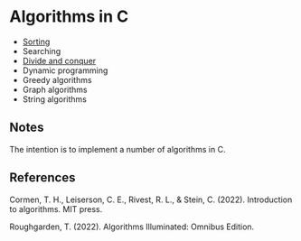# Algorithms in C

* [Sorting](https://github.com/pl3onasm/Algorithms-and-data-structures/tree/main/algorithms/sorting)
* Searching
* [Divide and conquer](https://github.com/pl3onasm/Algorithms/tree/main/algorithms/divide-and-conquer)
* Dynamic programming
* Greedy algorithms
* Graph algorithms
* String algorithms

## Notes

The intention is to implement a number of algorithms in C.  

## References

Cormen, T. H., Leiserson, C. E., Rivest, R. L., & Stein, C. (2022). Introduction to algorithms. MIT press.

Roughgarden, T. (2022). Algorithms Illuminated: Omnibus Edition.
